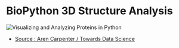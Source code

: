 # BioPython 3D Structure Analysis

![Visualizing and Analyzing Proteins in Python](https://www.creative-proteomics.com/images/Bioinformatics-for-protein-1.png)

* [Source : Aren Carpenter / Towards Data Science](https://towardsdatascience.com/visualizing-and-analyzing-proteins-in-python-bd99521ccd)
